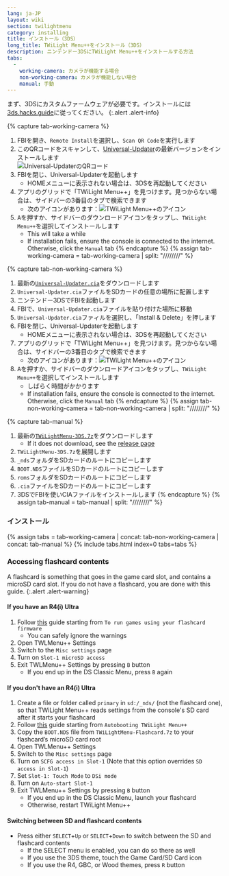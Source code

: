 ```yaml
---
lang: ja-JP
layout: wiki
section: twilightmenu
category: installing
title: インストール（3DS）
long_title: TWiLight Menu++をインストール（3DS）
description: ニンテンドー3DSにTWiLight Menu++をインストールする方法
tabs:
  - 
    working-camera: カメラが機能する場合
    non-working-camera: カメラが機能しない場合
    manual: 手動
---
```


まず、3DSにカスタムファームウェアが必要です。インストールには[3ds.hacks.guide](https://3ds.hacks.guide)に従ってください。
{:.alert .alert-info}

{% capture tab-working-camera %}
1. FBIを開き、`Remote Install`を選択し、`Scan QR Code`を実行します
1. このQRコードをスキャンして、[Universal-Updater](https://github.com/Universal-Team/Universal-Updater)の最新バージョンをインストールします<br> ![Universal-UpdaterのQRコード](https://db.universal-team.net/assets/images/qr/universal-updater-cia.png)
1. FBIを閉じ、Universal-Updaterを起動します
   - HOMEメニューに表示されない場合は、3DSを再起動してください
1. アプリのグリッドで「TWiLight Menu++」を見つけます。見つからない場合は、サイドバーの3番目のタブで検索できます
   - 次のアイコンがあります：![TWiLight Menu++のアイコン](https://raw.githubusercontent.com/DS-Homebrew/TWiLightMenu/master/booter/icon.bmp)
1. <kbd class="face">A</kbd>を押すか、サイドバーのダウンロードアイコンをタップし、`TWiLight Menu++`を選択してインストールします
   - This will take a while
   - If installation fails, ensure the console is connected to the internet. Otherwise, click the `Manual` tab
{% endcapture %}
{% assign tab-working-camera = tab-working-camera | split: "////////" %}

{% capture tab-non-working-camera %}
1. 最新の[`Universal-Updater.cia`](https://github.com/Universal-Team/Universal-Updater/releases/latest/download/Universal-Updater.cia)をダウンロードします
1. `Universal-Updater.cia`ファイルをSDカードの任意の場所に配置します
1. ニンテンドー3DSでFBIを起動します
1. FBIで、`Universal-Updater.cia`ファイルを貼り付けた場所に移動
1. `Universal-Updater.cia`ファィルを選択し、「Install & Delete」を押します
1. FBIを閉じ、Universal-Updaterを起動します
   - HOMEメニューに表示されない場合は、3DSを再起動してください
1. アプリのグリッドで「TWiLight Menu++」を見つけます。見つからない場合は、サイドバーの3番目のタブで検索できます
   - 次のアイコンがあります：![TWiLight Menu++のアイコン](https://raw.githubusercontent.com/DS-Homebrew/TWiLightMenu/master/booter/icon.bmp)
1. <kbd class="face">A</kbd>を押すか、サイドバーのダウンロードアイコンをタップし、`TWiLight Menu++`を選択してインストールします
   - しばらく時間がかかります
   - If installation fails, ensure the console is connected to the internet. Otherwise, click the `Manual` tab
{% endcapture %}
{% assign tab-non-working-camera = tab-non-working-camera | split: "////////" %}

{% capture tab-manual %}
1. 最新の[`TWiLightMenu-3DS.7z`](https://github.com/DS-Homebrew/TWiLightMenu/releases/latest/download/TWiLightMenu-3DS.7z)をダウンロードします
   - If it does not download, see the [release page](https://github.com/DS-Homebrew/TWiLightMenu/releases/latest)
1. `TWiLightMenu-3DS.7z`を展開します
1. `_nds`フォルダをSDカードのルートにコピーします
1. `BOOT.NDS`ファイルをSDカードのルートにコピーします
1. `roms`フォルダをSDカードのルートにコピーします
1. `.cia`ファイルをSDカードのルートにコピーします
1. 3DSでFBIを使いCIAファイルをインストールします
{% endcapture %}
{% assign tab-manual = tab-manual | split: "////////" %}

### インストール

{% assign tabs = tab-working-camera | concat: tab-non-working-camera | concat: tab-manual %}
{% include tabs.html index=0 tabs=tabs %}

### Accessing flashcard contents

A flashcard is something that goes in the game card slot, and contains a microSD card slot. If you do not have a flashcard, you are done with this guide.
{:.alert .alert-warning}

#### If you have an R4(i) Ultra

1. Follow [this](installing-flashcard) guide starting from `To run games using your flashcard firmware`
     - You can safely ignore the warnings
1. Open TWLMenu++ Settings
1. Switch to the `Misc settings` page
1. Turn on `Slot-1 microSD access`
1. Exit TWLMenu++ Settings by pressing `B` button
     - If you end up in the DS Classic Menu, press `B` again

#### If you don't have an R4(i) Ultra

1. Create a file or folder called `primary` in `sd:/_nds/` (not the flashcard one), so that TWiLight Menu++ reads settings from the console's SD card after it starts your flashcard
1. Follow [this](installing-flashcard) guide starting from `Autobooting TWiLight Menu++`
1. Copy the `BOOT.NDS` file from `TWiLightMenu-Flashcard.7z` to your flashcard’s microSD card root
1. Open TWLMenu++ Settings
1. Switch to the `Misc settings` page
1. Turn on `SCFG access in Slot-1` (Note that this option overrides `SD access in Slot-1`)
1. Set `Slot-1: Touch Mode` to `DSi mode`
1. Turn on `Auto-start Slot-1`
1. Exit TWLMenu++ Settings by pressing `B` button
     - If you end up in the DS Classic Menu, launch your flashcard
     - Otherwise, restart TWiLight Menu++

#### Switching between SD and flashcard contents
- Press either `SELECT`+`Up` or `SELECT`+`Down` to switch between the SD and flashcard contents
     - If the SELECT menu is enabled, you can do so there as well
     - If you use the 3DS theme, touch the Game Card/SD Card icon
     - If you use the R4, GBC, or Wood themes, press `R` button
